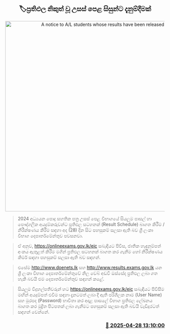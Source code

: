 <p align='center'><b><h2 align='center' title='A notice to A/L students whose results have been released'>🏷ප්‍රතිඵල නිකුත් වූ උසස් පෙළ සිසුන්ට දැනුම්දීමක්</h2></b></p>
<p align='center'><img src='https://helakuru.sgp1.cdn.digitaloceanspaces.com/esana/images/lib/exam-re.jpg' width='600' alt='A notice to A/L students whose results have been released'></p>

> 2024 අධ්‍යයන පොදු සහතික පත්‍ර උසස් පෙළ විභාගයේ සියලුම පාසල් හා පෞද්ගලික අයදුම්කරුවන්ට ප්‍රතිඵල සටහනක් (Result Schedule) බාගත කිරීම / නිරීක්ෂණය කිරීම සඳහා අද (28) දින සිට පහසුකම් සලසා ඇති බව ශ්‍රී ලංකා විභාග දෙපාර්තමේන්තුව පවසනවා.

> ඒ අනුව, <a href='https://onlineexams.gov.lk/eic'>https://onlineexams.gov.lk/eic</a> සබැඳියට පිවිස, ජාතික හැඳුනුම්පත් අංකය ඇතුළත් කිරීම මගින් ප්‍රතිඵල සටහනක් බාගත කර ගැනීම හෝ නිරීක්ෂණය කිර්ම සඳහා පහසුකම් සලසා ඇති බව සඳහන්.

> එසේම <a href='http://www.doenets.lk'>http://www.doenets.lk</a> සහ <a href='http://www.results.exams.gov.lk'>http://www.results.exams.gov.lk</a> යන ශ්‍රී ලංකා විභාග දෙපාර්තමේන්තුවේ නිල වෙබ් අඩවි ඔස්සේද ප්‍රතිඵල ලබා ගත හැකි බවයි එම දෙපාර්තමේන්තුව සඳහන් කළේ.

> සියලුම විදුහල්පතිවරුන් හට <a href='https://onlineexams.gov.lk/eic'>https://onlineexams.gov.lk/eic</a> සබැඳියට පිවිසීම මඟින් අයදුම්පත් එවීම සඳහා දැනටමත් ලබා දී ඇති පරිශීලක නාම (User Name) සහ මුරපද (Password) භාවිතා කර අදාළ පාසලේ විභාග ප්‍රතිඵල ලේඛනය බාගත කර මුද්‍රිත පිටපතක් ලබා ගැනීමට පහසුකම් සලසා ඇති බවයි වැඩිදුරටත් සඳහන් වෙන්නේ.



<h3 align='right'><a href='https://www.helakuru.lk/esana/p/109620/'>📅 2025-04-28 13:10:00</a></h3>
